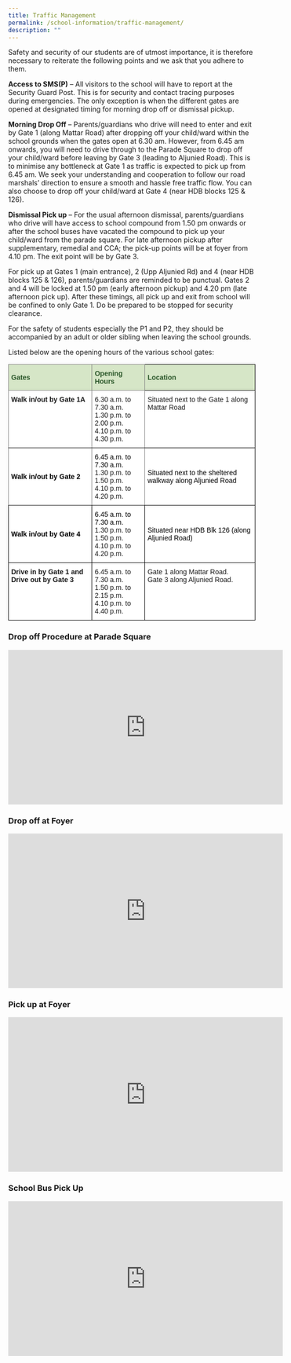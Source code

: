 ```yaml
---
title: Traffic Management
permalink: /school-information/traffic-management/
description: ""
---
```

Safety and security of our students are of utmost importance, it is therefore necessary to reiterate the following points and we ask that you adhere to them.  

  

**Access to SMS(P)**&nbsp;– All visitors to the school will have to report at the Security Guard Post. This is for security and contact tracing purposes during emergencies. The only exception is when the different gates are opened at designated timing for morning drop off or dismissal pickup.&nbsp;

  

**Morning Drop Off**&nbsp;– Parents/guardians who drive will need to enter and exit by Gate 1 (along Mattar Road) after dropping off your child/ward within the school grounds when the gates open at 6.30 am. However, from 6.45 am onwards, you will need to drive through to the Parade Square to drop off your child/ward before leaving by Gate 3 (leading to Aljunied Road). This is to minimise any bottleneck at Gate 1 as traffic is expected to pick up from 6.45 am. We seek your understanding and cooperation to follow our road marshals’ direction to ensure a smooth and hassle free traffic flow. You can also choose to drop off your child/ward at Gate 4 (near HDB blocks 125 &amp; 126).

  

**Dismissal Pick up**&nbsp;– For the usual afternoon dismissal, parents/guardians who drive will have access to school compound from 1.50 pm onwards or after the school buses have vacated the compound to pick up your child/ward from the parade square. For late afternoon pickup after supplementary, remedial and CCA; the pick-up points will be at foyer from 4.10 pm. The exit point will be by Gate 3.

  

For pick up at Gates 1 (main entrance), 2 (Upp Aljunied Rd) and 4 (near HDB blocks 125 &amp; 126), parents/guardians are reminded to be punctual. Gates 2 and 4 will be locked at 1.50 pm (early afternoon pickup) and 4.20 pm (late afternoon pick up). After these timings, all pick up and exit from school will be confined to only Gate 1. Do be prepared to be stopped for security clearance.

  

For the safety of students especially the P1 and P2, they should be accompanied by an adult or older sibling when leaving the school grounds.

  

Listed below are the opening hours of the various school gates:

  
<style type="text/css">
.tg  {border-collapse:collapse;border-spacing:0;}
.tg td{border-color:black;border-style:solid;border-width:1px;font-family:Arial, sans-serif;font-size:14px;
  overflow:hidden;padding:10px 5px;word-break:normal;}
.tg th{border-color:black;border-style:solid;border-width:1px;font-family:Arial, sans-serif;font-size:14px;
  font-weight:normal;overflow:hidden;padding:10px 5px;word-break:normal;}
.tg .tg-8rcp{background-color:#FFF;font-weight:bold;text-align:left;vertical-align:middle}
.tg .tg-bzhr{background-color:#D6E6C7;color:#2A5629;font-weight:bold;text-align:left;vertical-align:middle}
.tg .tg-0ys1{background-color:#FFF;border-color:inherit;text-align:left;vertical-align:middle}
.tg .tg-jxgv{background-color:#FFF;border-color:inherit;text-align:left;vertical-align:top}
.tg .tg-7dbo{background-color:#D6E6C7;border-color:inherit;color:#2A5629;font-weight:bold;text-align:left;vertical-align:middle}
.tg .tg-pdeq{background-color:#FFF;border-color:inherit;font-weight:bold;text-align:left;vertical-align:top}
.tg .tg-ktyi{background-color:#FFF;text-align:left;vertical-align:top}
.tg .tg-r1fi{background-color:#FFF;border-color:inherit;font-weight:bold;text-align:left;vertical-align:middle}
.tg .tg-zr06{background-color:#FFF;text-align:left;vertical-align:middle}
.tg .tg-dgl5{background-color:#FFF;font-weight:bold;text-align:left;vertical-align:top}
</style>
<table class="tg">
<thead>
  <tr>
    <th class="tg-7dbo"><span style="font-weight:bold;color:#2A5629;background-color:#D6E6C7">Gates</span></th>
    <th class="tg-7dbo"><span style="font-weight:bold;color:#2A5629;background-color:#D6E6C7">Opening Hours</span></th>
    <th class="tg-bzhr"><span style="font-weight:bold;color:#2A5629;background-color:#D6E6C7">Location</span></th>
  </tr>
</thead>
<tbody>
  <tr>
    <td class="tg-pdeq">Walk in/out by Gate 1A</td>
    <td class="tg-jxgv">6.30 a.m. to 7.30 a.m.<br>1.30 p.m. to 2.00 p.m.<br>4.10 p.m. to 4.30 p.m.<br></td>
    <td class="tg-ktyi">Situated next to the Gate 1 along Mattar Road</td>
  </tr>
  <tr>
    <td class="tg-r1fi"><span style="color:#000;background-color:#FFF">Walk in/out by Gate 2</span></td>
    <td class="tg-0ys1"><span style="color:#000;background-color:#FFF"> 6.45 a.m. to 7.30 a.m.</span><br>1.30 p.m. to 1.50 p.m.<br>4.10 p.m. to 4.20 p.m.<br></td>
    <td class="tg-zr06"><span style="color:#000;background-color:#FFF">Situated next to the sheltered walkway along Aljunied Road </span></td>
  </tr>
  <tr>
    <td class="tg-8rcp"><span style="color:#000;background-color:#FFF">Walk in/out by Gate 4</span></td>
    <td class="tg-zr06"><span style="color:#000;background-color:#FFF"> 6.45 a.m. to 7.30 a.m.</span><br>1.30 p.m. to 1.50 p.m.<br>4.10 p.m. to 4.20 p.m.<br></td>
    <td class="tg-zr06"><span style="color:#000;background-color:#FFF">Situated near HDB Blk 126 (along Aljunied Road) </span></td>
  </tr>
  <tr>
    <td class="tg-dgl5">Drive in by Gate 1 and Drive out by Gate 3</td>
    <td class="tg-ktyi">6.45 a.m. to 7.30 a.m.<br>1.50 p.m. to 2.15 p.m.<br>4.10 p.m. to 4.40 p.m.<br></td>
    <td class="tg-ktyi">Gate 1 along Mattar Road.<br>Gate 3 along Aljunied Road.<br></td>
  </tr>
</tbody>
</table>
  
  

### Drop off Procedure at Parade Square

<iframe width="560" height="315" src="https://www.youtube.com/embed/iPutXlsLRro" title="YouTube video player" frameborder="0" allow="accelerometer; autoplay; clipboard-write; encrypted-media; gyroscope; picture-in-picture; web-share" allowfullscreen=""></iframe>

### Drop off at Foyer

<iframe width="560" height="315" src="https://www.youtube.com/embed/iXnls2loCPs" title="YouTube video player" frameborder="0" allow="accelerometer; autoplay; clipboard-write; encrypted-media; gyroscope; picture-in-picture; web-share" allowfullscreen=""></iframe>

### Pick up at Foyer

<iframe width="560" height="315" src="https://www.youtube.com/embed/YJursYA8ehk" title="YouTube video player" frameborder="0" allow="accelerometer; autoplay; clipboard-write; encrypted-media; gyroscope; picture-in-picture; web-share" allowfullscreen=""></iframe>

### School Bus Pick Up 

<iframe width="560" height="315" src="https://www.youtube.com/embed/mYwFH6M2ef8" title="YouTube video player" frameborder="0" allow="accelerometer; autoplay; clipboard-write; encrypted-media; gyroscope; picture-in-picture; web-share" allowfullscreen=""></iframe>

